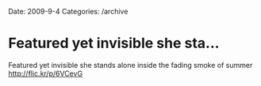 Date: 2009-9-4
Categories: /archive

# Featured yet invisible she sta...

Featured yet invisible she stands alone inside the fading smoke of summer <a href="http://flic.kr/p/6VCevG" rel="nofollow">http://flic.kr/p/6VCevG</a>
